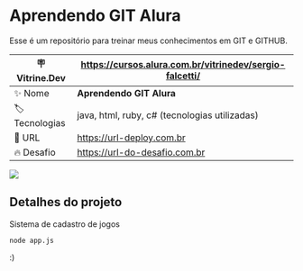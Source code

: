 # Aprendendo GIT Alura

Esse é um repositório para treinar meus conhecimentos em GIT e GITHUB.

| :placard: Vitrine.Dev |  https://cursos.alura.com.br/vitrinedev/sergio-falcetti/  |
| -------------  | --- |
| :sparkles: Nome        | **Aprendendo GIT Alura**
| :label: Tecnologias | java, html, ruby, c# (tecnologias utilizadas)
| :rocket: URL         | https://url-deploy.com.br
| :fire: Desafio     | https://url-do-desafio.com.br

<!-- Inserir imagem com a #vitrinedev ao final do link -->
![](https://via.placeholder.com/1200x500.png?text=imagem+lindona+do+meu+projeto#vitrinedev)

## Detalhes do projeto

Sistema de cadastro de jogos

```
node app.js
```

:)
